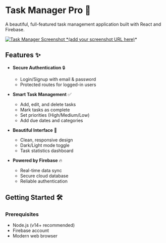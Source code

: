 # Task Manager Pro 🚀

A beautiful, full-featured task management application built with React and Firebase.

[![Task Manager Screenshot](https://example.com/screenshot.png) *(add your screenshot URL here)](https://drive.google.com/drive/folders/1tI6_MBiPN43QeTEDJmEODn4isDCfYFDF?usp=sharing)*

## Features ✨

- **Secure Authentication** 🔒
  - Login/Signup with email & password
  - Protected routes for logged-in users

- **Smart Task Management** ✅
  - Add, edit, and delete tasks
  - Mark tasks as complete
  - Set priorities (High/Medium/Low)
  - Add due dates and categories

- **Beautiful Interface** 🎨
  - Clean, responsive design
  - Dark/Light mode toggle
  - Task statistics dashboard

- **Powered by Firebase** 🔥
  - Real-time data sync
  - Secure cloud database
  - Reliable authentication

## Getting Started 🛠️

### Prerequisites
- Node.js (v14+ recommended)
- Firebase account
- Modern web browser


